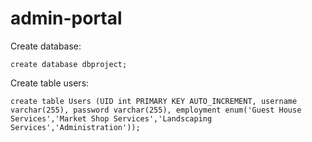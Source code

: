 # admin-portal

Create database:
```
create database dbproject;
```

Create table users:
```
create table Users (UID int PRIMARY KEY AUTO_INCREMENT, username varchar(255), password varchar(255), employment enum('Guest House Services','Market Shop Services','Landscaping Services','Administration'));
```

